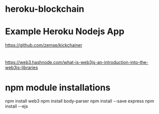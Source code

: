 # heroku-blockchain

# Example Heroku Nodejs App
 https://github.com/zemse/kickchainer

 # 
 https://web3.hashnode.com/what-is-web3js-an-introduction-into-the-web3js-libraries

 # npm module installations
 npm install web3
 npm install body-parser
 npm install --save express
 npm install --ejs



